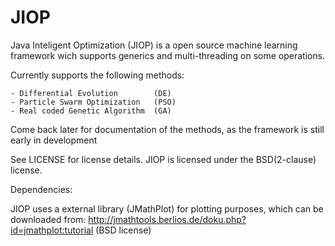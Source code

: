 JIOP
====

Java Inteligent Optimization (JIOP) is a open source machine learning framework wich supports generics and multi-threading on some operations.

Currently supports the following methods:

	- Differential Evolution		(DE)
	- Particle Swarm Optimization	(PSO)
	- Real coded Genetic Algorithm	(GA)

Come back later for documentation of the methods, as the framework is still early in development


See LICENSE for license details. JIOP is licensed under the BSD(2-clause) license.

Dependencies:

JIOP uses a external library (JMathPlot) for plotting purposes, which can be downloaded from:
http://jmathtools.berlios.de/doku.php?id=jmathplot:tutorial (BSD license)